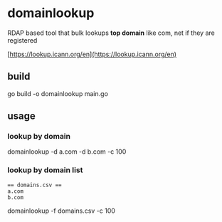 # domainlookup

RDAP based tool that bulk lookups **top domain** like com, net if they are registered

[https://lookup.icann.org/en](https://lookup.icann.org/en)

## build

go build -o domainlookup main.go

## usage

### lookup by domain

domainlookup -d a.com -d b.com -c 100

### lookup by domain list

    == domains.csv ==
    a.com
    b.com

domainlookup -f domains.csv -c 100